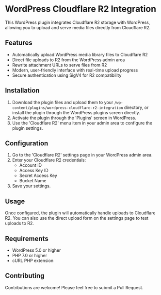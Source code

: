 # WordPress Cloudflare R2 Integration

This WordPress plugin integrates Cloudflare R2 storage with WordPress, allowing you to upload and serve media files directly from Cloudflare R2.

## Features

- Automatically upload WordPress media library files to Cloudflare R2
- Direct file uploads to R2 from the WordPress admin area
- Rewrite attachment URLs to serve files from R2
- Modern, user-friendly interface with real-time upload progress
- Secure authentication using SigV4 for R2 compatibility

## Installation

1. Download the plugin files and upload them to your `/wp-content/plugins/wordpress-cloudflare-r2-integration` directory, or install the plugin through the WordPress plugins screen directly.
2. Activate the plugin through the 'Plugins' screen in WordPress.
3. Use the 'Cloudflare R2' menu item in your admin area to configure the plugin settings.

## Configuration

1. Go to the 'Cloudflare R2' settings page in your WordPress admin area.
2. Enter your Cloudflare R2 credentials:
   - Account ID
   - Access Key ID
   - Secret Access Key
   - Bucket Name
3. Save your settings.

## Usage

Once configured, the plugin will automatically handle uploads to Cloudflare R2. You can also use the direct upload form on the settings page to test uploads to R2.

## Requirements

- WordPress 5.0 or higher
- PHP 7.0 or higher
- cURL PHP extension

## Contributing

Contributions are welcome! Please feel free to submit a Pull Request.
